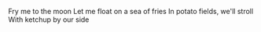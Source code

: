 Fry me to the moon
Let me float on a sea of fries
In potato fields, we'll stroll
With ketchup by our side

